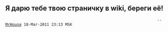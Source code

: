 ## Я дарю тебе твою страничку в wiki, береги её\!

`                                                                  --`[`MrHouse`](User:MrHouse "wikilink")` 18-Mar-2011 23:13 MSK`